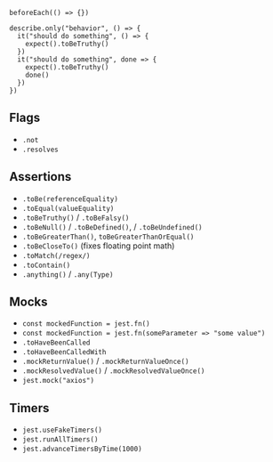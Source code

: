 ```
beforeEach(() => {})

describe.only("behavior", () => {
  it("should do something", () => {
    expect().toBeTruthy()
  })
  it("should do something", done => {
    expect().toBeTruthy()
    done()
  })
})
```

## Flags

* `.not`
* `.resolves`

## Assertions

* `.toBe(referenceEquality)`
* `.toEqual(valueEquality)`
* `.toBeTruthy()` / `.toBeFalsy()`
* `.toBeNull()` / `.toBeDefined()`, / `.toBeUndefined()`
* `.toBeGreaterThan()`, `toBeGreaterThanOrEqual()`
* `.toBeCloseTo()` (fixes floating point math)
* `.toMatch(/regex/)`
* `.toContain()`
* `.anything()` / `.any(Type)`

## Mocks

* `const mockedFunction = jest.fn()`
* `const mockedFunction = jest.fn(someParameter => "some value")`
* `.toHaveBeenCalled`
* `.toHaveBeenCalledWith`
* `.mockReturnValue()` / `.mockReturnValueOnce()`
* `.mockResolvedValue()` / `.mockResolvedValueOnce()`
* `jest.mock("axios")`

## Timers

* `jest.useFakeTimers()`
* `jest.runAllTimers()`
* `jest.advanceTimersByTime(1000)`
